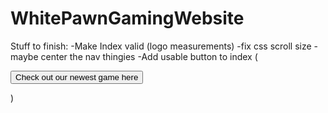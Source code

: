 # WhitePawnGamingWebsite
Stuff to finish:
-Make Index valid (logo measurements)
-fix css scroll size
-maybe center the nav thingies
-Add usable button to index (<form method="get" action="downloads.html"><button>Check out our newest game here</button></form>)
